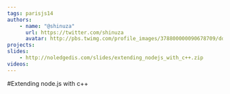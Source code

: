 ```yaml
---
tags: parisjs14
authors:
    - name: "@shinuza"
      url: https://twitter.com/shinuza
      avatar: http://pbs.twimg.com/profile_images/378800000090678709/dde576725b4fcfd6dcd144d5ca521e7d_bigger.jpeg
projects:
slides:
    - http://noledgedis.com/slides/extending_nodejs_with_c++.zip
videos:
---
```

#Extending node.js with c++
